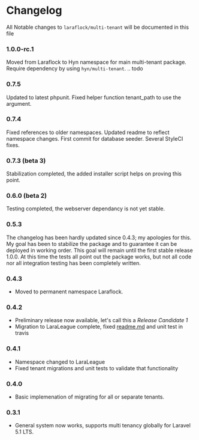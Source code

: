 # Changelog

All Notable changes to `laraflock/multi-tenant` will be documented in this file

### 1.0.0-rc.1

Moved from Laraflock to Hyn namespace for main multi-tenant package. Require dependency by using `hyn/multi-tenant`.
.. todo

### 0.7.5

Updated to latest phpunit.
Fixed helper function tenant_path to use the argument.

### 0.7.4

Fixed references to older namespaces.
Updated readme to reflect namespace changes.
First commit for database seeder.
Several StyleCI fixes.

### 0.7.3 (beta 3)

Stabilization completed, the added installer script helps on proving this point.

### 0.6.0 (beta 2)

Testing completed, the webserver dependancy is not yet stable.

### 0.5.3

The changelog has been hardly updated since 0.4.3; my apologies for this. My goal has been to stabilize
the package and to guarantee it can be deployed in working order. This goal will remain until the first
stable release 1.0.0. At this time the tests all point out the package works, but not all code nor
all integration testing has been completely written.

### 0.4.3

- Moved to permanent namespace Laraflock.

### 0.4.2

- Preliminary release now available, let's call this a _Release Candidate 1_
- Migration to LaraLeague complete, fixed [readme.md](readme.md) and unit test in travis

### 0.4.1

- Namespace changed to LaraLeague
- Fixed tenant migrations and unit tests to validate that functionality

### 0.4.0

- Basic implemenation of migrating for all or separate tenants.

### 0.3.1

- General system now works, supports multi tenancy globally for Laravel 5.1 LTS.
